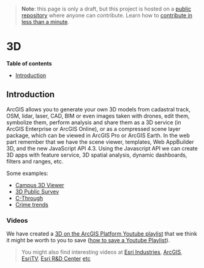 > **Note**: this page is only a draft, but this project is hosted on a [public repository](https://github.com/hhkaos/awesome-arcgis) where anyone can contribute. Learn how to [contribute in less than a minute](https://github.com/hhkaos/awesome-arcgis/blob/master/CONTRIBUTING.md#contributions).

# 3D

<!-- START doctoc generated TOC please keep comment here to allow auto update -->
<!-- DON'T EDIT THIS SECTION, INSTEAD RE-RUN doctoc TO UPDATE -->
**Table of contents**

- [Introduction](#introduction)

<!-- END doctoc generated TOC please keep comment here to allow auto update -->

## Introduction

ArcGIS allows you to generate your own 3D models from cadastral track, OSM, lidar, laser, CAD, BIM or even images taken with drones, edit them, symbolize them, perform analysis and share them as a 3D service (in ArcGIS Enterprise or ArcGIS Online), or as a compressed scene layer package, which can be viewed in ArcGIS Pro or ArcGIS Earth. In the web part remember that we have the scene viewer, templates, Web AppBuilder 3D, and the new JavaScript API 4.3. Using the Javascript API we can create 3D apps with feature service, 3D spatial analysis, dynamic dashboards, filters and ranges, etc.

Some examples:

* [Campus 3D Viewer](http://3dcampus.arcgis.com/EsriCampusViewer2017/)
* [3D Public Survey](http://tryitlive.arcgis.com/3DPublicSurvey/)
* [C-Through](https://www.youtube.com/watch?v=KGClZF3Gcss&feature=youtu.be)
* [Crime trends](http://coolmaps.esri.com/#14)


### Videos

We have created a [3D on the ArcGIS Platform Youtube playlist](https://www.youtube.com/playlist?list=PLahIW2YFPQd4s3rJUwILIM8aAGENsyN9M) that we think it might be worth to you to save ([how to save a Youtube Playlist](../../../assets/SavePlaylist.gif)).

> You might also find interesting videos at [Esri Industries](https://www.youtube.com/channel/UCZTiOg3n0pqUDSatq7mS2PA/search?query="TOPIC"), [ArcGIS](https://www.youtube.com/channel/UCgGDPs8cte-VLJbgpaK4GPw/search?query="TOPIC"), [EsriTV](https://www.youtube.com/user/esritv/search?query="TOPIC"), [Esri R&D Center](https://www.youtube.com/user/esripdx/search?query="TOPIC") [etc](https://esri-es.github.io/awesome-arcgis/esri/#youtube-channels)
